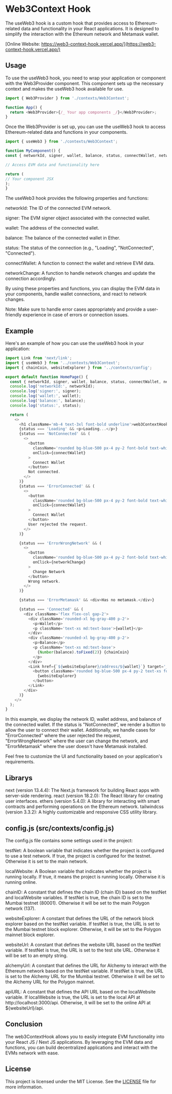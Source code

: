 # Web3Context Hook

The useWeb3 hook is a custom hook that provides access to Ethereum-related data and functionality in your React applications. It is designed to simplify the interaction with the Ethereum network and Metamask wallet.

[Online Website: https://web3-context-hook.vercel.app/](https://web3-context-hook.vercel.app/)

## Usage

To use the useWeb3 hook, you need to wrap your application or component with the Web3Provider component. This component sets up the necessary context and makes the useWeb3 hook available for use.

```javascript
import { Web3Provider } from './contexts/Web3Context';

function App() {
  return <Web3Provider>{/_ Your app components _/}</Web3Provider>;
}
```

Once the Web3Provider is set up, you can use the useWeb3 hook to access Ethereum-related data and functions in your components.

```javascript
import { useWeb3 } from './contexts/Web3Context';

function MyComponent() {
const { networkId, signer, wallet, balance, status, connectWallet, networkChange } = useWeb3();

// Access EVM data and functionality here

return (
// Your component JSX
);
}
```

The useWeb3 hook provides the following properties and functions:

networkId: The ID of the connected EVM network.

signer: The EVM signer object associated with the connected wallet.

wallet: The address of the connected wallet.

balance: The balance of the connected wallet in Ether.

status: The status of the connection (e.g., "Loading", "NotConnected", "Connected").

connectWallet: A function to connect the wallet and retrieve EVM data.

networkChange: A function to handle network changes and update the connection accordingly.

By using these properties and functions, you can display the EVM data in your components, handle wallet connections, and react to network changes.

Note: Make sure to handle error cases appropriately and provide a user-friendly experience in case of errors or connection issues.

## Example

Here's an example of how you can use the useWeb3 hook in your application:

```javascript
import Link from 'next/link';
import { useWeb3 } from '../contexts/Web3Context';
import { chainCoin, websiteExplorer } from '../contexts/config';

export default function HomePage() {
  const { networkId, signer, wallet, balance, status, connectWallet, networkChange } = useWeb3();
  console.log('networkId:', networkId);
  console.log('signer:', signer);
  console.log('wallet:', wallet);
  console.log('balance:', balance);
  console.log('status:', status);

  return (
    <>
      <h1 className='mb-4 text-3xl font-bold underline'>web3ContextHook</h1>
      {status === 'Loading' && <p>Loading...</p>}
      {status === 'NotConnected' && (
        <>
          <button
            className='rounded bg-blue-500 px-4 py-2 font-bold text-white hover:bg-blue-600'
            onClick={connectWallet}
          >
            Connect Wallet
          </button>
          Not connected.
        </>
      )}
      {status === 'ErrorConnected' && (
        <>
          <button
            className='rounded bg-blue-500 px-4 py-2 font-bold text-white hover:bg-blue-600'
            onClick={connectWallet}
          >
            Connect Wallet
          </button>
          User rejected the request.
        </>
      )}

      {status === 'ErrorWrongNetwork' && (
        <>
          <button
            className='rounded bg-blue-500 px-4 py-2 font-bold text-white hover:bg-blue-600'
            onClick={networkChange}
          >
            Change Network
          </button>
          Wrong network.
        </>
      )}

      {status === 'ErrorMetamask' && <div>Has no metamask.</div>}

      {status === 'Connected' && (
        <div className='flex flex-col gap-2'>
          <div className='rounded-xl bg-gray-400 p-2'>
            <p>Wallet</p>
            <p className='text-xs md:text-base'>{wallet}</p>
          </div>
          <div className='rounded-xl bg-gray-400 p-2'>
            <p>Balance</p>
            <p className='text-xs md:text-base'>
              {Number(balance).toFixed(2)} {chainCoin}
            </p>
          </div>
          <Link href={`${websiteExplorer}/address/${wallet}`} target='_blank'>
            <button className='rounded bg-blue-500 px-4 py-2 text-xs font-bold text-white hover:bg-blue-600 md:text-base'>
              {websiteExplorer}
            </button>
          </Link>
        </div>
      )}
    </>
  );
}
```

In this example, we display the network ID, wallet address, and balance of the connected wallet. If the status is "NotConnected", we render a button to allow the user to connect their wallet. Additionally, we handle cases for "ErrorConnected" where the user rejected the request, "ErrorWrongNetwork" where the user can change the network, and "ErrorMetamask" where the user doesn't have Metamask installed.

Feel free to customize the UI and functionality based on your application's requirements.

## Librarys

next (version 13.4.4): The Next.js framework for building React apps with server-side rendering.
react (version 18.2.0): The React library for creating user interfaces.
ethers (version 5.4.0): A library for interacting with smart contracts and performing operations on the Ethereum network.
tailwindcss (version 3.3.2): A highly customizable and responsive CSS utility library.

## config.js (src/contexts/config.js)

The config.js file contains some settings used in the project:

testNet: A boolean variable that indicates whether the project is configured to use a test network. If true, the project is configured for the testnet. Otherwise it is set to the main network.

localWebsite: A Boolean variable that indicates whether the project is running locally. If true, it means the project is running locally. Otherwise it is running online.

chainID: A constant that defines the chain ID (chain ID) based on the testNet and localWebsite variables. If testNet is true, the chain ID is set to the Mumbai testnet (80001). Otherwise it will be set to the main Polygon network (137).

websiteExplorer: A constant that defines the URL of the network block explorer based on the testNet variable. If testNet is true, the URL is set to the Mumbai testnet block explorer. Otherwise, it will be set to the Polygon mainnet block explorer.

websiteUrl: A constant that defines the website URL based on the testNet variable. If testNet is true, the URL is set to the test site URL. Otherwise it will be set to an empty string.

alchemyUrl: A constant that defines the URL for Alchemy to interact with the Ethereum network based on the testNet variable. If testNet is true, the URL is set to the Alchemy URL for the Mumbai testnet. Otherwise it will be set to the Alchemy URL for the Polygon mainnet.

apiURL: A constant that defines the API URL based on the localWebsite variable. If localWebsite is true, the URL is set to the local API at http://localhost:3000/api. Otherwise, it will be set to the online API at ${websiteUrl}/api.

## Conclusion

The web3ContextHook allows you to easily integrate EVM functionality into your React JS / Next JS applications. By leveraging the EVM data and functions, you can build decentralized applications and interact with the EVMs network with ease.

## License

This project is licensed under the MIT License. See the [LICENSE](./LICENSE) file for more information.
